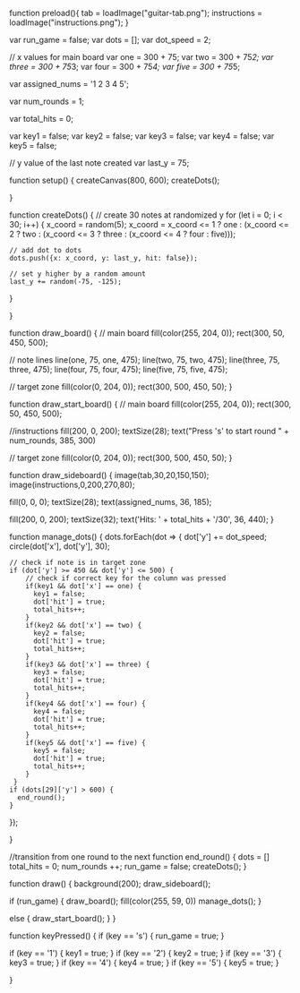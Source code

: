 function preload(){
  tab = loadImage("guitar-tab.png");
  instructions = loadImage("instructions.png");
}

var run_game = false;
var dots = [];
var dot_speed = 2;

// x values for main board
var one = 300 + 75;
var two = 300 + 75*2;
var three = 300 + 75*3;
var four = 300 + 75*4;
var five = 300 + 75*5;

var assigned_nums = '1  2  3  4  5';

var num_rounds = 1;

var total_hits = 0;

var key1 = false;
var key2 = false;
var key3 = false;
var key4 = false;
var key5 = false;

// y value of the last note created
var last_y = 75;


function setup() {
  createCanvas(800, 600);
  createDots();
  
}

function createDots() {
  // create 30 notes at randomized y
  for (let i = 0; i < 30; i++) {
    x_coord = random(5);
    x_coord = x_coord <= 1 ? one : (x_coord <= 2 ? two : (x_coord <= 3 ? three : (x_coord <= 4 ? four : five)));

    // add dot to dots
    dots.push({x: x_coord, y: last_y, hit: false});
    
    // set y higher by a random amount
    last_y += random(-75, -125);
  }
  
}

function draw_board() {
  // main board
  fill(color(255, 204, 0));
  rect(300, 50, 450, 500);
  
  // note lines
  line(one, 75, one, 475);
  line(two, 75, two, 475);
  line(three, 75, three, 475);
  line(four, 75, four, 475);
  line(five, 75, five, 475);
  
  // target zone
  fill(color(0, 204, 0));
  rect(300, 500, 450, 50);
}

function draw_start_board() {
  // main board
  fill(color(255, 204, 0));
  rect(300, 50, 450, 500);
  
  //instructions
  fill(200, 0, 200);
  textSize(28);
  text("Press 's' to start round " + num_rounds, 385, 300)
  
  
  // target zone
  fill(color(0, 204, 0));
  rect(300, 500, 450, 50);
}

function draw_sideboard() {
  image(tab,30,20,150,150);
  image(instructions,0,200,270,80);
  
  fill(0, 0, 0);
  textSize(28);
  text(assigned_nums, 36, 185);
  
  fill(200, 0, 200);
  textSize(32);
  text('Hits: ' + total_hits + '/30', 36, 440);
}

function manage_dots() {
  dots.forEach(dot => {
    dot['y'] += dot_speed;
    circle(dot['x'], dot['y'], 30);
    
    // check if note is in target zone
    if (dot['y'] >= 450 && dot['y'] <= 500) {
        // check if correct key for the column was pressed
        if(key1 && dot['x'] == one) {
          key1 = false;
          dot['hit'] = true;
          total_hits++;
        }
        if(key2 && dot['x'] == two) {
          key2 = false;
          dot['hit'] = true;
          total_hits++;
        }
        if(key3 && dot['x'] == three) {
          key3 = false;
          dot['hit'] = true;
          total_hits++;
        }
        if(key4 && dot['x'] == four) {
          key4 = false;
          dot['hit'] = true;
          total_hits++;
        }
        if(key5 && dot['x'] == five) {
          key5 = false;
          dot['hit'] = true;
          total_hits++;
        }
     }
    if (dots[29]['y'] > 600) {
      end_round();
    }
    
  });
  
}

//transition from one round to the next
function end_round() {
  dots = []
  total_hits = 0;
  num_rounds ++;
  run_game = false;
  createDots();
}

function draw() {
  background(200);
  draw_sideboard();
  
  
  if (run_game) {
    draw_board();
    fill(color(255, 59, 0))
    manage_dots();
  }
  
  else {
    draw_start_board();
  }
}


function keyPressed() {
  if (key == 's') {
    run_game = true;
  }
  
  if (key == '1') {
    key1 = true;
  }
  if (key == '2') {
    key2 = true;
  }
  if (key == '3') {
    key3 = true;
  }
  if (key == '4') {
    key4 = true;
  }
  if (key == '5') {
    key5 = true;
  }

}
